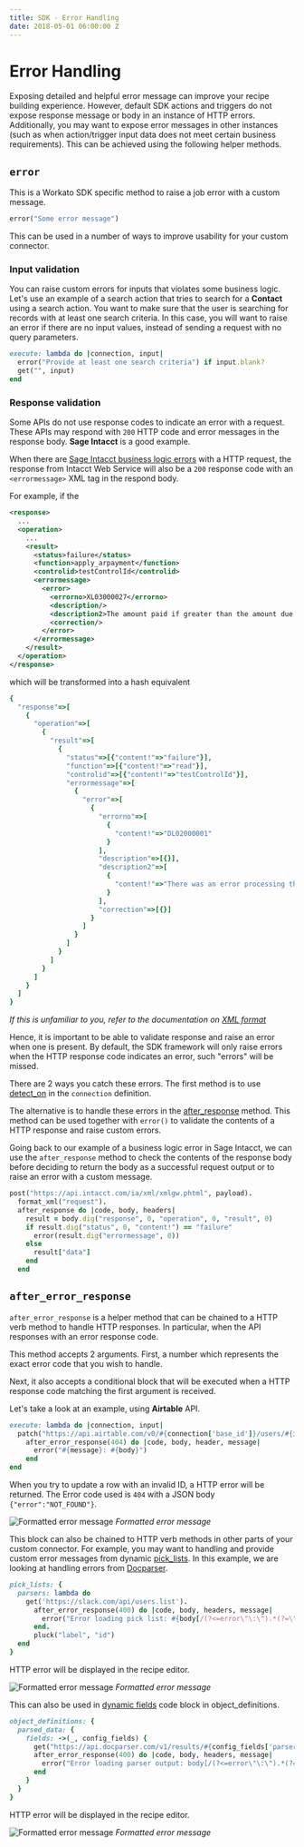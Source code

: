 ```yaml
---
title: SDK - Error Handling
date: 2018-05-01 06:00:00 Z
---
```


# Error Handling
Exposing detailed and helpful error message can improve your recipe building experience. However, default SDK actions and triggers do not expose response message or body in an instance of HTTP errors. Additionally, you may want to expose error messages in other instances (such as when action/trigger input data does not meet certain business requirements). This can be achieved using the following helper methods.

## `error`
This is a Workato SDK specific method to raise a job error with a custom message.

```ruby
error("Some error message")
```

This can be used in a number of ways to improve usability for your custom connector.

### Input validation
You can raise custom errors for inputs that violates some business logic. Let's use an example of a search action that tries to search for a **Contact** using a search action. You want to make sure that the user is searching for records with at least one search criteria. In this case, you will want to raise an error if there are no input values, instead of sending a request with no query parameters.

```ruby
execute: lambda do |connection, input|
  error("Provide at least one search criteria") if input.blank?
  get("", input)
end
```

### Response validation
Some APIs do not use response codes to indicate an error with a request. These APIs may respond with `200` HTTP code and error messages in the response body. **Sage Intacct** is a good example.

When there are [Sage Intacct business logic errors](https://developer.intacct.com/web-services/error-handling#business-logic-errors) with a HTTP request, the response from Intacct Web Service will also be a `200` response code with an `<errormessage>` XML tag in the respond body.

For example, if the

```xml
<response>
  ...
  <operation>
    ...
    <result>
      <status>failure</status>
      <function>apply_arpayment</function>
      <controlid>testControlId</controlid>
      <errormessage>
        <error>
          <errorno>XL03000027</errorno>
          <description/>
          <description2>The amount paid if greater than the amount due for invoice with key 8229</description2>
          <correction/>
        </error>
      </errormessage>
    </result>
  </operation>
</response>
```

which will be transformed into a hash equivalent

```ruby
{
  "response"=>[
    {
      "operation"=>[
        {
          "result"=>[
            {
              "status"=>[{"content!"=>"failure"}],
              "function"=>[{"content!"=>"read"}],
              "controlid"=>[{"content!"=>"testControlId"}],
              "errormessage"=>[
                {
                  "error"=>[
                    {
                      "errorno"=>[
                        {
                          "content!"=>"DL02000001"
                        }
                      ],
                      "description"=>[{}],
                      "description2"=>[
                        {
                          "content!"=>"There was an error processing the request."
                        }
                      ],
                      "correction"=>[{}]
                    }
                  ]
                }
              ]
            }
          ]
        }
      ]
    }
  ]
}
```

*If this is unfamiliar to you, refer to the documentation on [XML format](/developing-connectors/sdk/data-format/xml-format.md)*

Hence, it is important to be able to validate response and raise an error when one is present. By default, the SDK framework will only raise errors when the HTTP response code indicates an error, such "errors" will be missed.

There are 2 ways you catch these errors. The first method is to use [detect_on](/developing-connectors/sdk/authentication/custom-authentication.md#detect-on) in the `connection` definition.

The alternative is to handle these errors in the [after_response](/developing-connectors/sdk/request.md#after_response) method. This method can be used together with `error()` to validate the contents of a HTTP response and raise custom errors.

Going back to our example of a business logic error in Sage Intacct, we can use the `after_response` method to check the contents of the response body before deciding to return the body as a successful request output or to raise an error with a custom message.

```ruby
post("https://api.intacct.com/ia/xml/xmlgw.phtml", payload).
  format_xml("request").
  after_response do |code, body, headers|
    result = body.dig("response", 0, "operation", 0, "result", 0)
    if result.dig("status", 0, "content!") == "failure"
      error(result.dig("errormessage", 0))
    else
      result["data"]
    end
  end
```

## `after_error_response`

`after_error_response` is a helper method that can be chained to a HTTP verb method to handle HTTP responses. In particular, when the API responses with an error response code.

This method accepts 2 arguments. First, a number which represents the exact error code that you wish to handle.

Next, it also accepts a conditional block that will be executed when a HTTP response code matching the first argument is received.

Let's take a look at an example, using **Airtable** API.

```ruby
execute: lambda do |connection, input|
  patch("https://api.airtable.com/v0/#{connection['base_id']}/users/#{id}", payload).
    after_error_response(404) do |code, body, header, message|
      error("#{message}: #{body}")
    end
end
```

When you try to update a row with an invalid ID, a HTTP error will be returned. The Error code used is `404` with a JSON body `{"error":"NOT_FOUND"}`.

![Formatted error message](/assets/images/sdk/formatted-error-message.png)
*Formatted error message*

This block can also be chained to HTTP verb methods in other parts of your custom connector. For example, you may want to handling and provide custom error messages from dynamic [pick_lists](/developing-connectors/sdk/pick-list.md). In this example, we are looking at handling errors from [Docparser](https://dev.docparser.com/).

```ruby
pick_lists: {
  parsers: lambda do
    get('https://slack.com/api/users.list').
      after_error_response(400) do |code, body, headers, message|
        error("Error loading pick list: #{body[/(?<=error\"\:\").*(?=\"\})/]}")
      end.
      pluck("label", "id")
  end
}
```

HTTP error will be displayed in the recipe editor.

![Formatted error message](/assets/images/sdk/pick-list-error.png)
*Formatted error message*

This can also be used in [dynamic fields](/developing-connectors/sdk/object-definition.md#dynamic-definition) code block in object_definitions.

```ruby
object_definitions: {
  parsed_data: {
    fields: ->(_, config_fields) {
      get("https://api.docparser.com/v1/results/#{config_fields['parser_id']}1/schema").
      after_error_response(400) do |code, body, headers, message|
        error("Error loading parser output: body[/(?<=error\"\:\").*(?=\"\})/]")
      end
    }
  }
}
```

HTTP error will be displayed in the recipe editor.

![Formatted error message](/assets/images/sdk/extended-schema-error.png)
*Formatted error message*
